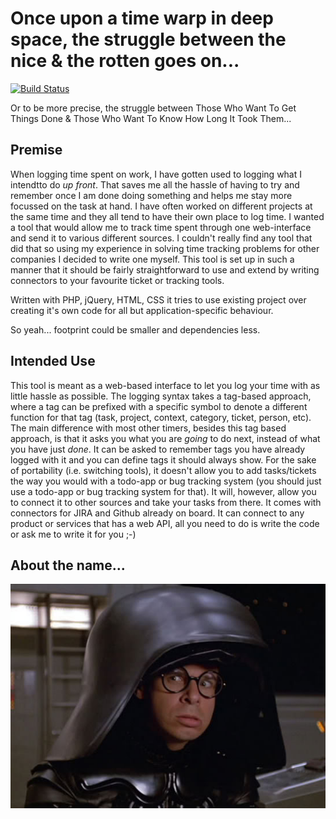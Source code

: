 # Once upon a time warp in deep space, the struggle between the nice & the rotten goes on...

[![Build Status][build_status_img]][build_status]

Or to be more precise, the struggle between Those Who Want To Get Things Done & Those Who Want To Know How Long It Took Them...

## Premise
When logging time spent on work, I have gotten used to logging what I intendtto do _up front_. That saves me all the hassle of having to try and remember once I am done doing something and helps me stay more focussed on the task at hand.
I have often worked on different projects at the same time and they all tend to have their own place to log time. I wanted a tool that would allow me to track time spent through one web-interface and send it to various different sources. I couldn't really find any tool that did that so using my experience in solving time tracking problems for other companies I decided to write one myself.
This tool is set up in such a manner that it should be fairly straightforward to use and extend by writing connectors to your favourite ticket or tracking tools.

Written with PHP, jQuery, HTML, CSS it tries to use existing project over creating it's own code for all but application-specific behaviour.

So yeah... footprint could be smaller and dependencies less.

## Intended Use
This tool is meant as a web-based interface to let you log your time with as little hassle as possible. The logging syntax takes a tag-based approach, where a tag can be prefixed with a specific symbol to denote a different function for that tag (task, project, context, category, ticket, person, etc). The main difference with most other timers, besides this tag based approach, is that it asks you what you are _going_ to do next, instead of what you have just _done_. It can be asked to remember tags you have already logged with it and you can define tags it should always show.
For the sake of portability (i.e. switching tools), it doesn't allow you to add tasks/tickets the way you would with a todo-app or bug tracking system (you should just use a todo-app or bug tracking system for that). It will, however, allow you to connect it to other sources and take your tasks from there. It comes with connectors for JIRA and Github already on board. It can connect to any product or services that has a web API, all you need to do is write the code or ask me to write it for you ;-)

## About the name...
![Dark Helmet][dark_helmet_img]

[dark_helmet_img]: https://github.com/potherca/Dark-Helmet/raw/master/dark_helmet.jpg  "I am your father's brother's nephew's cousin's former roommate!"
[build_status]: http://travis-ci.org/potherca/Dark-Helmet "Current Build Status"
[build_status_img]: http://travis-ci.org/potherca/Dark-Helmet.png?branch=master "Current Build Status"


